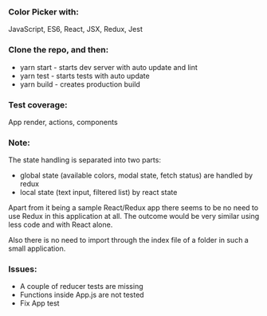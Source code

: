 ### Color Picker with:
  JavaScript, ES6, React, JSX, Redux, Jest

### Clone the repo, and then:
- yarn start - starts dev server with auto update and lint
- yarn test - starts tests with auto update
- yarn build - creates production build

### Test coverage:  
  App render, actions, components

### Note:  
  The state handling is separated into two parts: 
  - global state (available colors, modal state, fetch status) are handled by redux
  - local state (text input, filtered list) by react state

  Apart from it being a sample React/Redux app
  there seems to be no need to use Redux in this
  application at all. The outcome would be very
  similar using less code and with React alone.

  Also there is no need to import through the index
  file of a folder in such a small application. 

### Issues:
- A couple of reducer tests are missing
- Functions inside App.js are not tested
- Fix App test
